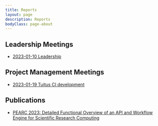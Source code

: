 ```yaml
---
title: Reports
layout: page
description: Reports
bodyClass: page-about
---
```


## Leadership Meetings

  * [2023-01-10 Leadership](/files/report/20230110-leadership.pdf)

## Project Management Meetings

  * [2023-01-19 Tuitus CI development](/files/report/20230119-tuitus-ci.pdf)  

## Publications

  * [PEARC 2023: Detailed Functional Overview of an API and Workflow Engine for Scientific Research Computing](/files/publications/2023-pearc-ci.pdf)